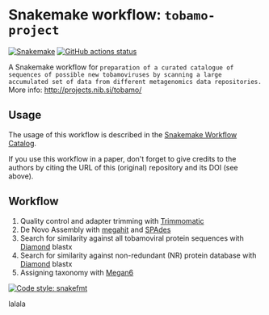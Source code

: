 # Snakemake workflow: `tobamo-project`

[![Snakemake](https://img.shields.io/badge/snakemake-≥6.3.0-brightgreen.svg)](https://snakemake.github.io)
[![GitHub actions status](https://github.com/nezapajek/tobamo-project/workflows/Tests/badge.svg?branch=main)](https://github.com/nezapajek/tobamo-project/actions?query=branch%3Amain+workflow%3ATests)


A Snakemake workflow for `preparation of a curated catalogue of sequences of possible new tobamoviruses by scanning a large accumulated set of data from different metagenomics data repositories.`
More info: http://projects.nib.si/tobamo/

## Usage

The usage of this workflow is described in the [Snakemake Workflow Catalog](https://snakemake.github.io/snakemake-workflow-catalog/?usage=nezapajek%2Ftobamo-project).

If you use this workflow in a paper, don't forget to give credits to the authors by citing the URL of this (original) repository and its DOI (see above).

## Workflow

1. Quality control and adapter trimming with [Trimmomatic](http://www.usadellab.org/cms/?page=trimmomatic)
2. De Novo Assembly with [megahit](https://www.metagenomics.wiki/tools/assembly/megahit) and [SPAdes](https://cab.spbu.ru/software/spades/)
3. Search for similarity against all tobamoviral protein sequences with [Diamond](https://bio.tools/diamond) blastx
4. Search for similarity against non-redundant (NR) protein database with [Diamond](https://bio.tools/diamond) blastx
5. Assigning taxonomy with [Megan6](https://www.computomics.com/services/megan6.html)

[![Code style: snakefmt](https://img.shields.io/badge/code%20style-snakefmt-000000.svg)](https://github.com/snakemake/snakefmt)

lalala
